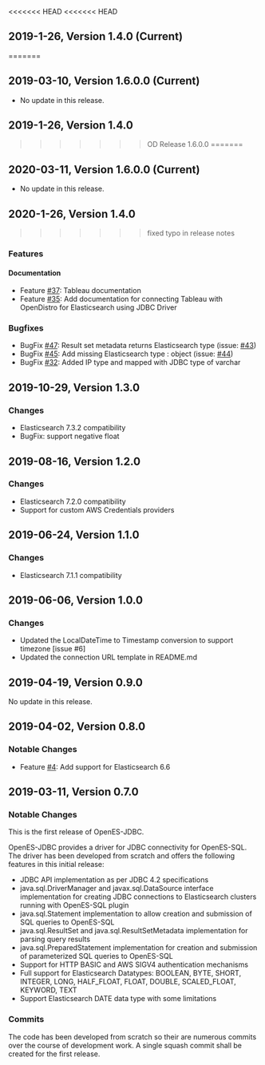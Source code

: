<<<<<<< HEAD
<<<<<<< HEAD
## 2019-1-26, Version 1.4.0 (Current)
=======
## 2019-03-10, Version 1.6.0.0 (Current)
* No update in this release.

## 2019-1-26, Version 1.4.0
>>>>>>> OD Release 1.6.0.0
=======
## 2020-03-11, Version 1.6.0.0 (Current)
* No update in this release.

## 2020-1-26, Version 1.4.0
>>>>>>> fixed typo in release notes

### Features

#### Documentation
* Feature [#37](https://github.com/opendistro-for-elasticsearch/sql-jdbc/pull/37): Tableau documentation
* Feature [#35](https://github.com/opendistro-for-elasticsearch/sql-jdbc/pull/35): Add documentation for connecting Tableau with OpenDistro for Elasticsearch using JDBC Driver

### Bugfixes
* BugFix [#47](https://github.com/opendistro-for-elasticsearch/sql-jdbc/pull/47): Result set metadata returns Elasticsearch type (issue: [#43](https://github.com/opendistro-for-elasticsearch/sql-jdbc/issues/43))
* BugFix [#45](https://github.com/opendistro-for-elasticsearch/sql-jdbc/pull/45): Add missing Elasticsearch type : object (issue: [#44](https://github.com/opendistro-for-elasticsearch/sql-jdbc/issues/43))
* BugFix [#32](https://github.com/opendistro-for-elasticsearch/sql-jdbc/pull/32): Added IP type and mapped with JDBC type of varchar

## 2019-10-29, Version 1.3.0

### Changes

* Elasticsearch 7.3.2 compatibility
* BugFix: support negative float

## 2019-08-16, Version 1.2.0

### Changes

* Elasticsearch 7.2.0 compatibility
* Support for custom AWS Credentials providers

## 2019-06-24, Version 1.1.0 

### Changes

* Elasticsearch 7.1.1 compatibility

## 2019-06-06, Version 1.0.0

### Changes

* Updated the LocalDateTime to Timestamp conversion to support timezone [issue #6]
* Updated the connection URL template in README.md

## 2019-04-19, Version 0.9.0

No update in this release.


## 2019-04-02, Version 0.8.0

### Notable Changes

* Feature [#4](https://github.com/opendistro-for-elasticsearch/sql-jdbc/issues/4): Add support for Elasticsearch 6.6


## 2019-03-11, Version 0.7.0

### Notable Changes

This is the first release of OpenES-JDBC.

OpenES-JDBC provides a driver for JDBC connectivity for OpenES-SQL. The driver has been developed from scratch and offers the following features in this initial release:

* JDBC API implementation as per JDBC 4.2 specifications
* java.sql.DriverManager and javax.sql.DataSource interface implementation for creating JDBC connections to Elasticsearch clusters running with OpenES-SQL plugin
* java.sql.Statement implementation to allow creation and submission of SQL queries to OpenES-SQL
* java.sql.ResultSet and java.sql.ResultSetMetadata implementation for parsing query results
* java.sql.PreparedStatement implementation for creation and submission of parameterized SQL queries to OpenES-SQL
* Support for HTTP BASIC and AWS SIGV4 authentication mechanisms
* Full support for Elasticsearch Datatypes: BOOLEAN, BYTE, SHORT, INTEGER, LONG, HALF_FLOAT, FLOAT, DOUBLE, SCALED_FLOAT, KEYWORD, TEXT
* Support Elasticsearch DATE data type with some limitations


### Commits
The code has been developed from scratch so their are numerous commits over the course of development work. 
A single squash commit shall be created for the first release.

